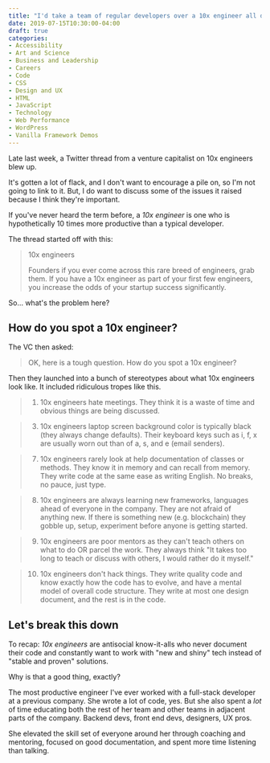 ```yaml
---
title: "I'd take a team of regular developers over a 10x engineer all day long"
date: 2019-07-15T10:30:00-04:00
draft: true
categories:
- Accessibility
- Art and Science
- Business and Leadership
- Careers
- Code
- CSS
- Design and UX
- HTML
- JavaScript
- Technology
- Web Performance
- WordPress
- Vanilla Framework Demos
---
```


Late last week, a Twitter thread from a venture capitalist on 10x engineers blew up.

It's gotten a lot of flack, and I don't want to encourage a pile on, so I'm not going to link to it. But, I do want to discuss some of the issues it raised because I think they're important.

If you've never heard the term before, a *10x engineer* is one who is hypothetically 10 times more productive than a typical developer.

The thread started off with this:

> 10x engineers
>
> Founders if you ever come across this rare breed of engineers, grab them. If you have a 10x engineer as part of your first few engineers, you increase the odds of your startup success significantly.

So... what's the problem here?

## How do you spot a 10x engineer?

The VC then asked:

> OK, here is a tough question. How do you spot a 10x engineer?

Then they launched into a bunch of stereotypes about what 10x engineers look like. It included ridiculous tropes like this.

> 1. 10x engineers hate meetings. They think it is a waste of time and obvious things are being discussed.

> 3. 10x engineers laptop screen background color is typically black (they always change defaults). Their keyboard keys such as i, f, x are usually worn out than of a, s, and e (email senders).

> 7. 10x engineers rarely look at help documentation of classes or methods. They know it in memory and can recall from memory. They write code at the same ease as writing English. No breaks, no pauce, just type.

> 8. 10x engineers are always learning new frameworks, languages ahead of everyone in the company. They are not afraid of anything new. If there is something new (e.g. blockchain) they gobble up, setup, experiment before anyone is getting started.

> 9. 10x engineers are poor mentors as they can't teach others on what to do OR parcel the work. They always think "It takes too long to teach or discuss with others, I would rather do it myself."

> 10. 10x engineers don't hack things. They write quality code and know exactly how the code has to evolve, and have a mental model of overall code structure. They write at most one design document, and the rest is in the code.

## Let's break this down

To recap: *10x engineers* are antisocial know-it-alls who never document their code and constantly want to work with "new and shiny" tech instead of "stable and proven" solutions.

Why is that a good thing, exactly?

The most productive engineer I've ever worked with a full-stack developer at a previous company. She wrote a lot of code, yes. But she also spent a *lot* of time educating both the rest of her team and other teams in adjacent parts of the company. Backend devs, front end devs, designers, UX pros.

She elevated the skill set of everyone around her through coaching and mentoring, focused on good documentation, and spent more time listening than talking.